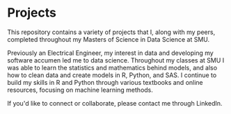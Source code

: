 # Projects
This repository contains a variety of projects that I, along with my peers, completed throughout my Masters of Science in Data Science at SMU. 

Previously an Electrical Engineer, my interest in data and developing my software accumen led me to data science. Throughout my classes at SMU I was able to learn the statistics and mathematics behind models, and also how to clean data and create models in R, Python, and SAS. I continue to build my skills in R and Python through various textbooks and online resources, focusing on machine learning methods. 

If you'd like to connect or collaborate, please contact me through LinkedIn. 

